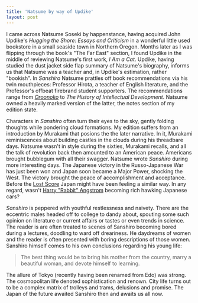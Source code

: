 ```yaml
---
title: 'Natsume by way of Updike'
layout: post
---
```


I came across Natsume Soseki by happenstance, having acquired John Updike's _Hugging the Shore: Essays and Criticism_ in a wonderful little used bookstore in a small seaside town in Northern Oregon. Months later as I was flipping through the book's "The Far East" section, I found Updike in the middle of reviewing Natsume's first work, _I Am a Cat_. Updike, having studied the dust jacket side flap summary of Natsume's biography, informs us that Natsume was a teacher and, in Updike's estimation, rather "bookish". In _Sanshiro_ Natsume prattles off book recommendations via his twin mouthpieces: Professor Hirota, a teacher of English literature, and the Professor's offbeat firebrand student supporters. The recommendations range from [_Oroonoko_](https://en.wikipedia.org/wiki/Oroonoko) to _The History of Intellectual Development_. Natsume owned a heavily marked version of the latter, the notes section of my edition state.

Characters in _Sanshiro_ often turn their eyes to the sky, gently folding thoughts while pondering cloud formations. My edition suffers from an introduction by Murakami that posions the the later narrative. In it, Murakami reminiscences about building castles in the clouds during his threadbare days. Natsume wasn't in style during the sixties, Murakami recalls, and all the talk of revolution back then amounted to an American peace. Americans brought bubblegum with all their swagger. Natsume wrote _Sanshiro_ during more interesting days. The Japanese victory in the Russo-Japanese War has just been won and Japan soon became a Major Power, shocking the West. The victory brought the peace of accomplishment and acceptance. Before the <a href="https://en.wikipedia.org/wiki/Lost_Decade_(Japan)">Lost Score</a> Japan might have been feeling a similar way. In any regard, wasn't [Harry "Rabbit" Angstrom](https://en.wikipedia.org/wiki/Rabbit_Is_Rich) becoming rich hawking Japanese cars?

_Sanshiro_ is peppered with youthful restlessness and naivety. There are the eccentric males headed off to college to dandy about, spouting some such opinion on literature or current affairs or tastes or even trends in science. The reader is are often treated to scenes of Sanshiro becoming bored during a lectures, doodling to ward off dreariness. He daydreams of women and the reader is often presented with boring descriptions of those women. Sanshiro himself comes to his own conclusions regarding his young life:

> The best thing would be to bring his mother from the country, marry a beautiful woman, and devote himself to learning.

The allure of Tokyo (recently having been renamed from Edo) was strong. The cosmopolitan life denoted sophistication and renown. City life turns out to be a complex matrix of trolleys and trams, delusions and promise. The Japan of the future awaited Sanshiro then and awaits us all now.  
